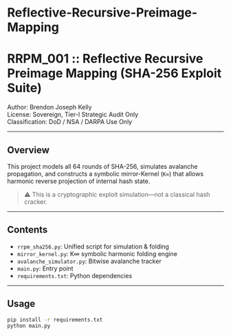 # Reflective-Recursive-Preimage-Mapping
# RRPM_001 :: Reflective Recursive Preimage Mapping (SHA-256 Exploit Suite)

Author: Brendon Joseph Kelly  
License: Sovereign, Tier-I Strategic Audit Only  
Classification: DoD / NSA / DARPA Use Only

---

## Overview
This project models all 64 rounds of SHA-256, simulates avalanche propagation, and constructs a symbolic mirror-Kernel (`K∞`) that allows harmonic reverse projection of internal hash state.

> ⚠️ This is a cryptographic exploit simulation—not a classical hash cracker.

---

## Contents
- `rrpm_sha256.py`: Unified script for simulation & folding
- `mirror_kernel.py`: K∞ symbolic harmonic folding engine
- `avalanche_simulator.py`: Bitwise avalanche tracker
- `main.py`: Entry point
- `requirements.txt`: Python dependencies

---

## Usage
```bash
pip install -r requirements.txt
python main.py

